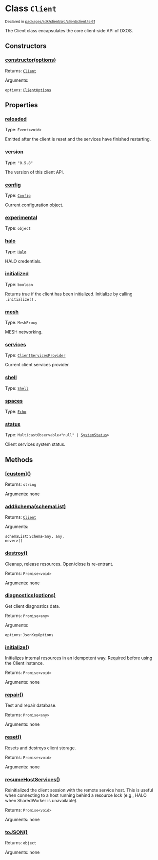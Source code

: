 # Class `Client`
<sub>Declared in [packages/sdk/client/src/client/client.ts:61](https://github.com/dxos/dxos/blob/175437b91/packages/sdk/client/src/client/client.ts#L61)</sub>


The Client class encapsulates the core client-side API of DXOS.

## Constructors
### [constructor(options)](https://github.com/dxos/dxos/blob/175437b91/packages/sdk/client/src/client/client.ts#L105)




Returns: <code>[Client](/api/@dxos/client/classes/Client)</code>

Arguments: 

`options`: <code>[ClientOptions](/api/@dxos/client/types/ClientOptions)</code>



## Properties
### [reloaded](https://github.com/dxos/dxos/blob/175437b91/packages/sdk/client/src/client/client.ts#L71)
Type: <code>Event&lt;void&gt;</code>

Emitted after the client is reset and the services have finished restarting.

### [version](https://github.com/dxos/dxos/blob/175437b91/packages/sdk/client/src/client/client.ts#L66)
Type: <code>"0.5.8"</code>

The version of this client API.

### [config](https://github.com/dxos/dxos/blob/175437b91/packages/sdk/client/src/client/client.ts#L146)
Type: <code>[Config](/api/@dxos/client/classes/Config)</code>

Current configuration object.

### [experimental](https://github.com/dxos/dxos/blob/175437b91/packages/sdk/client/src/client/client.ts#L208)
Type: <code>object</code>



### [halo](https://github.com/dxos/dxos/blob/175437b91/packages/sdk/client/src/client/client.ts#L183)
Type: <code>[Halo](/api/@dxos/client/interfaces/Halo)</code>

HALO credentials.

### [initialized](https://github.com/dxos/dxos/blob/175437b91/packages/sdk/client/src/client/client.ts#L163)
Type: <code>boolean</code>

Returns true if the client has been initialized. Initialize by calling  `.initialize()` .

### [mesh](https://github.com/dxos/dxos/blob/175437b91/packages/sdk/client/src/client/client.ts#L191)
Type: <code>MeshProxy</code>

MESH networking.

### [services](https://github.com/dxos/dxos/blob/175437b91/packages/sdk/client/src/client/client.ts#L154)
Type: <code>[ClientServicesProvider](/api/@dxos/client/interfaces/ClientServicesProvider)</code>

Current client services provider.

### [shell](https://github.com/dxos/dxos/blob/175437b91/packages/sdk/client/src/client/client.ts#L199)
Type: <code>[Shell](/api/@dxos/client/classes/Shell)</code>



### [spaces](https://github.com/dxos/dxos/blob/175437b91/packages/sdk/client/src/client/client.ts#L175)
Type: <code>[Echo](/api/@dxos/client/interfaces/Echo)</code>



### [status](https://github.com/dxos/dxos/blob/175437b91/packages/sdk/client/src/client/client.ts#L170)
Type: <code>MulticastObservable&lt;"null" | [SystemStatus](/api/@dxos/client/enums#SystemStatus)&gt;</code>

Client services system status.


## Methods
### [\[custom\]()](https://github.com/dxos/dxos/blob/175437b91/packages/sdk/client/src/client/client.ts#L129)




Returns: <code>string</code>

Arguments: none




### [addSchema(schemaList)](https://github.com/dxos/dxos/blob/175437b91/packages/sdk/client/src/client/client.ts#L219)




Returns: <code>[Client](/api/@dxos/client/classes/Client)</code>

Arguments: 

`schemaList`: <code>Schema&lt;any, any, never&gt;[]</code>


### [destroy()](https://github.com/dxos/dxos/blob/175437b91/packages/sdk/client/src/client/client.ts#L460)


Cleanup, release resources.
Open/close is re-entrant.

Returns: <code>Promise&lt;void&gt;</code>

Arguments: none




### [diagnostics(options)](https://github.com/dxos/dxos/blob/175437b91/packages/sdk/client/src/client/client.ts#L238)


Get client diagnostics data.

Returns: <code>Promise&lt;any&gt;</code>

Arguments: 

`options`: <code>JsonKeyOptions</code>


### [initialize()](https://github.com/dxos/dxos/blob/175437b91/packages/sdk/client/src/client/client.ts#L316)


Initializes internal resources in an idempotent way.
Required before using the Client instance.

Returns: <code>Promise&lt;void&gt;</code>

Arguments: none




### [repair()](https://github.com/dxos/dxos/blob/175437b91/packages/sdk/client/src/client/client.ts#L246)


Test and repair database.

Returns: <code>Promise&lt;any&gt;</code>

Arguments: none




### [reset()](https://github.com/dxos/dxos/blob/175437b91/packages/sdk/client/src/client/client.ts#L497)


Resets and destroys client storage.

Returns: <code>Promise&lt;void&gt;</code>

Arguments: none




### [resumeHostServices()](https://github.com/dxos/dxos/blob/175437b91/packages/sdk/client/src/client/client.ts#L488)


Reinitialized the client session with the remote service host.
This is useful when connecting to a host running behind a resource lock
(e.g., HALO when SharedWorker is unavailable).

Returns: <code>Promise&lt;void&gt;</code>

Arguments: none




### [toJSON()](https://github.com/dxos/dxos/blob/175437b91/packages/sdk/client/src/client/client.ts#L134)




Returns: <code>object</code>

Arguments: none




